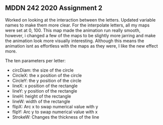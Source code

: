 ## MDDN 242 2020 Assignment 2

Worked on looking at the interaction between the letters. Updated variable names to make them more clear. For the interpolate letters, all my maps were set at 0, 100. This map made the animation run really smooth, however, i changed a few of the maps to be slightly more jarring and make the animation look more visually interesting. Although this means the animation isnt as effortless with the maps as they were, I like the new effect more.

The ten parameters per letter:

- circDiam: the size of the circle
- CircleX: the x position of the circle
- CircleY: the y position of the circle 
- lineX: x position of the rectangle 
- lineY: y position of the rectangle 
- lineH: height of the rectangle 
- lineW: width of the rectangle 
- flipX: Arc x to swap numerical value with y
- flipY: Arc y to swap numerical value with x
- StrokeW: Changes the thickness of the line


